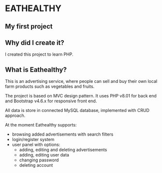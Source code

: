 # EATHEALTHY
## My first project

## Why did I create it?

I created this project to learn PHP.

## What is Eathealthy?

This is an advertising service, where people can sell and buy their own local farm products such as vegetables and fruits. 

The project is based on MVC design pattern. It uses PHP v8.01 for back end and Bootstrap v4.6.x for responsive front end.

All data is store in connected MySQL database, implemented with CRUD approach.

At the moment Eathealthy supports:

- browsing added advertisements with search filters
- login/register system
- user panel with options:
  - adding, editing and deleting advertisements
  - adding, editing user data
  - changing password 
  - deleting account

